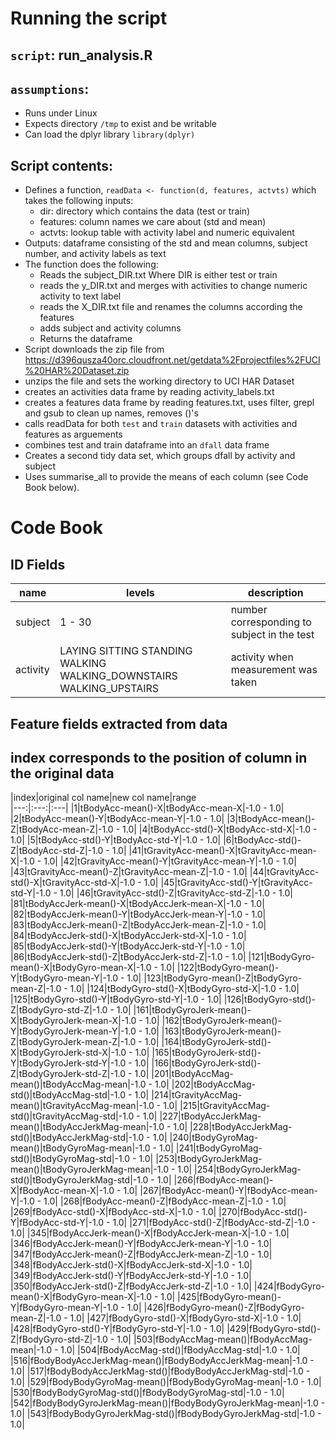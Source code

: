# Running the script
## `script`: run_analysis.R
## `assumptions`: 
* Runs under Linux 
* Expects directory `/tmp` to exist and be writable
* Can load the dplyr library `library(dplyr)`

## Script contents:
* Defines a function, `readData <- function(d, features, actvts)` which takes the following inputs:
  * dir: directory which contains the data (test or train)
  * features: column names we care about (std and mean)
  * actvts: lookup table with activity label and numeric equivalent
* Outputs: dataframe consisting of the std and mean columns, subject number, and activity labels as text 
* The function does the following:
  * Reads the subject_DIR.txt Where DIR is either test or train
  * reads the y_DIR.txt and merges with activities to change numeric activity to text label
  * reads the X_DIR.txt file and renames the columns according the features
  * adds subject and activity columns
  * Returns the dataframe
* Script downloads the zip file from https://d396qusza40orc.cloudfront.net/getdata%2Fprojectfiles%2FUCI%20HAR%20Dataset.zip
* unzips the file and sets the working directory to UCI HAR Dataset
* creates an activities data frame by reading activity_labels.txt
* creates a features data frame by reading features.txt, uses filter, grepl and gsub to clean up names, removes ()'s
* calls readData for both `test` and `train` datasets with activities and features as arguements
* combines test and train dataframe into an `dfall` data frame
* Creates a second tidy data set, which groups dfall by activity and subject 
* Uses summarise_all to provide the means of each column (see Code Book below).

# Code Book
## ID Fields
|name|levels|description|
|---|---|---|
|subject|1 - 30|number corresponding to subject in the test|
|activity|LAYING SITTING STANDING WALKING WALKING_DOWNSTAIRS WALKING_UPSTAIRS|activity when measurement was taken|

## Feature fields extracted from data
## index corresponds to the position of column in the original data
|index|original col name|new col name|range\
|---:|:---:|:---|
|1|tBodyAcc-mean()-X|tBodyAcc-mean-X|-1.0 - 1.0|
|2|tBodyAcc-mean()-Y|tBodyAcc-mean-Y|-1.0 - 1.0|
|3|tBodyAcc-mean()-Z|tBodyAcc-mean-Z|-1.0 - 1.0|
|4|tBodyAcc-std()-X|tBodyAcc-std-X|-1.0 - 1.0|
|5|tBodyAcc-std()-Y|tBodyAcc-std-Y|-1.0 - 1.0|
|6|tBodyAcc-std()-Z|tBodyAcc-std-Z|-1.0 - 1.0|
|41|tGravityAcc-mean()-X|tGravityAcc-mean-X|-1.0 - 1.0|
|42|tGravityAcc-mean()-Y|tGravityAcc-mean-Y|-1.0 - 1.0|
|43|tGravityAcc-mean()-Z|tGravityAcc-mean-Z|-1.0 - 1.0|
|44|tGravityAcc-std()-X|tGravityAcc-std-X|-1.0 - 1.0|
|45|tGravityAcc-std()-Y|tGravityAcc-std-Y|-1.0 - 1.0|
|46|tGravityAcc-std()-Z|tGravityAcc-std-Z|-1.0 - 1.0|
|81|tBodyAccJerk-mean()-X|tBodyAccJerk-mean-X|-1.0 - 1.0|
|82|tBodyAccJerk-mean()-Y|tBodyAccJerk-mean-Y|-1.0 - 1.0|
|83|tBodyAccJerk-mean()-Z|tBodyAccJerk-mean-Z|-1.0 - 1.0|
|84|tBodyAccJerk-std()-X|tBodyAccJerk-std-X|-1.0 - 1.0|
|85|tBodyAccJerk-std()-Y|tBodyAccJerk-std-Y|-1.0 - 1.0|
|86|tBodyAccJerk-std()-Z|tBodyAccJerk-std-Z|-1.0 - 1.0|
|121|tBodyGyro-mean()-X|tBodyGyro-mean-X|-1.0 - 1.0|
|122|tBodyGyro-mean()-Y|tBodyGyro-mean-Y|-1.0 - 1.0|
|123|tBodyGyro-mean()-Z|tBodyGyro-mean-Z|-1.0 - 1.0|
|124|tBodyGyro-std()-X|tBodyGyro-std-X|-1.0 - 1.0|
|125|tBodyGyro-std()-Y|tBodyGyro-std-Y|-1.0 - 1.0|
|126|tBodyGyro-std()-Z|tBodyGyro-std-Z|-1.0 - 1.0|
|161|tBodyGyroJerk-mean()-X|tBodyGyroJerk-mean-X|-1.0 - 1.0|
|162|tBodyGyroJerk-mean()-Y|tBodyGyroJerk-mean-Y|-1.0 - 1.0|
|163|tBodyGyroJerk-mean()-Z|tBodyGyroJerk-mean-Z|-1.0 - 1.0|
|164|tBodyGyroJerk-std()-X|tBodyGyroJerk-std-X|-1.0 - 1.0|
|165|tBodyGyroJerk-std()-Y|tBodyGyroJerk-std-Y|-1.0 - 1.0|
|166|tBodyGyroJerk-std()-Z|tBodyGyroJerk-std-Z|-1.0 - 1.0|
|201|tBodyAccMag-mean()|tBodyAccMag-mean|-1.0 - 1.0|
|202|tBodyAccMag-std()|tBodyAccMag-std|-1.0 - 1.0|
|214|tGravityAccMag-mean()|tGravityAccMag-mean|-1.0 - 1.0|
|215|tGravityAccMag-std()|tGravityAccMag-std|-1.0 - 1.0|
|227|tBodyAccJerkMag-mean()|tBodyAccJerkMag-mean|-1.0 - 1.0|
|228|tBodyAccJerkMag-std()|tBodyAccJerkMag-std|-1.0 - 1.0|
|240|tBodyGyroMag-mean()|tBodyGyroMag-mean|-1.0 - 1.0|
|241|tBodyGyroMag-std()|tBodyGyroMag-std|-1.0 - 1.0|
|253|tBodyGyroJerkMag-mean()|tBodyGyroJerkMag-mean|-1.0 - 1.0|
|254|tBodyGyroJerkMag-std()|tBodyGyroJerkMag-std|-1.0 - 1.0|
|266|fBodyAcc-mean()-X|fBodyAcc-mean-X|-1.0 - 1.0|
|267|fBodyAcc-mean()-Y|fBodyAcc-mean-Y|-1.0 - 1.0|
|268|fBodyAcc-mean()-Z|fBodyAcc-mean-Z|-1.0 - 1.0|
|269|fBodyAcc-std()-X|fBodyAcc-std-X|-1.0 - 1.0|
|270|fBodyAcc-std()-Y|fBodyAcc-std-Y|-1.0 - 1.0|
|271|fBodyAcc-std()-Z|fBodyAcc-std-Z|-1.0 - 1.0|
|345|fBodyAccJerk-mean()-X|fBodyAccJerk-mean-X|-1.0 - 1.0|
|346|fBodyAccJerk-mean()-Y|fBodyAccJerk-mean-Y|-1.0 - 1.0|
|347|fBodyAccJerk-mean()-Z|fBodyAccJerk-mean-Z|-1.0 - 1.0|
|348|fBodyAccJerk-std()-X|fBodyAccJerk-std-X|-1.0 - 1.0|
|349|fBodyAccJerk-std()-Y|fBodyAccJerk-std-Y|-1.0 - 1.0|
|350|fBodyAccJerk-std()-Z|fBodyAccJerk-std-Z|-1.0 - 1.0|
|424|fBodyGyro-mean()-X|fBodyGyro-mean-X|-1.0 - 1.0|
|425|fBodyGyro-mean()-Y|fBodyGyro-mean-Y|-1.0 - 1.0|
|426|fBodyGyro-mean()-Z|fBodyGyro-mean-Z|-1.0 - 1.0|
|427|fBodyGyro-std()-X|fBodyGyro-std-X|-1.0 - 1.0|
|428|fBodyGyro-std()-Y|fBodyGyro-std-Y|-1.0 - 1.0|
|429|fBodyGyro-std()-Z|fBodyGyro-std-Z|-1.0 - 1.0|
|503|fBodyAccMag-mean()|fBodyAccMag-mean|-1.0 - 1.0|
|504|fBodyAccMag-std()|fBodyAccMag-std|-1.0 - 1.0|
|516|fBodyBodyAccJerkMag-mean()|fBodyBodyAccJerkMag-mean|-1.0 - 1.0|
|517|fBodyBodyAccJerkMag-std()|fBodyBodyAccJerkMag-std|-1.0 - 1.0|
|529|fBodyBodyGyroMag-mean()|fBodyBodyGyroMag-mean|-1.0 - 1.0|
|530|fBodyBodyGyroMag-std()|fBodyBodyGyroMag-std|-1.0 - 1.0|
|542|fBodyBodyGyroJerkMag-mean()|fBodyBodyGyroJerkMag-mean|-1.0 - 1.0|
|543|fBodyBodyGyroJerkMag-std()|fBodyBodyGyroJerkMag-std|-1.0 - 1.0|
